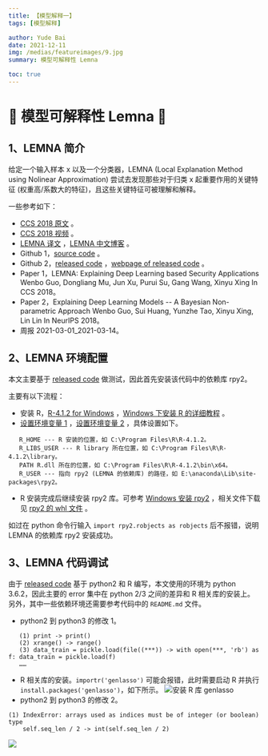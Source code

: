 ```yaml
---
title: 【模型解释一】
tags: [模型解释]

author: Yude Bai
date: 2021-12-11
img: /medias/featureimages/9.jpg
summary: 模型可解释性 Lemna

toc: true
---
```



# :whale: 模型可解释性 Lemna :whale:

## 1、LEMNA 简介
给定一个输入样本 x 以及一个分类器，LEMNA (Local Explanation Method using Nolinear Approximation) 尝试去发现那些对于归类 x 起重要作用的关键特征 (权重高/系数大的特征)，且这些关键特征可被理解和解释。

一些参考如下：
 - [CCS 2018 原文](https://dl.acm.org/doi/abs/10.1145/3243734.3243792) 。
 - [CCS 2018 视频](https://www.youtube.com/watch?v=GX5nTSHfl84) 。
 - [LEMNA 译文](https://www.inforsec.org/wp/?p=2866) ，[LEMNA 中文博客](https://www.cnblogs.com/bybabo/p/10093996.html) 。
 - Github 1，[source code](https://github.com/nitishabharathi/LEMNA) 。
 - Github 2，[released code](https://github.com/Henrygwb/Explaining-DL) ，[webpage of released code](https://kandi.openweaver.com/python/Henrygwb/Explaining-DL) 。
 - Paper 1，LEMNA: Explaining Deep Learning based Security Applications Wenbo Guo, Dongliang Mu, Jun Xu, Purui Su, Gang Wang, Xinyu Xing In CCS 2018。
 - Paper 2，Explaining Deep Learning Models -- A Bayesian Non-parametric Approach Wenbo Guo, Sui Huang, Yunzhe Tao, Xinyu Xing, Lin Lin In NeurIPS 2018。
 - 周报 2021-03-01_2021-03-14。


## 2、LEMNA 环境配置

本文主要基于 [released code](https://github.com/Henrygwb/Explaining-DL) 做测试，因此首先安装该代码中的依赖库 rpy2。

主要有以下流程：
 - 安装 R，[R-4.1.2 for Windows](https://mirrors.tuna.tsinghua.edu.cn/CRAN/) ，[Windows 下安装 R 的详细教程](https://blog.csdn.net/Lvcz233/article/details/85176380) 。
 - [设置环境变量 1](https://blog.csdn.net/Lq_520/article/details/83856429) ，[设置环境变量 2](https://www.cnblogs.com/Xeonilian/p/windows_rpy2_install.html) ，具体设置如下。
 ```
	R_HOME --- R 安装的位置，如 C:\Program Files\R\R-4.1.2。
	R_LIBS_USER --- R library 所在位置，如 C:\Program Files\R\R-4.1.2\library。
	PATH R.dll 所在的位置，如 C:\Program Files\R\R-4.1.2\bin\x64。
	R_USER --- 指向 rpy2 (LEMNA 的依赖库) 的路径，如 E:\anaconda\Lib\site-packages\rpy2。
 ```
 - R 安装完成后继续安装 rpy2 库。可参考 [Windows 安装 rpy2](https://www.cnblogs.com/Xeonilian/p/windows_rpy2_install.html) ，相关文件下载见 [rpy2 的 whl 文件](https://www.lfd.uci.edu/~gohlke/pythonlibs/#rpy2) 。

如过在 python 命令行输入 ```import rpy2.robjects as robjects``` 后不报错，说明 LEMNA 的依赖库 rpy2 安装成功。


## 3、LEMNA 代码调试

由于 [released code](https://github.com/Henrygwb/Explaining-DL) 基于 python2 和 R 编写，本文使用的环境为 python 3.6.2，因此主要的 error 集中在 python 2/3 之间的差异和 R 相关库的安装上。另外，其中一些依赖环境还需要参考代码中的 ```README.md``` 文件。
 - python2 到 python3 的修改 1。
 ```
	(1) print -> print()
	(2) xrange() -> range()
	(3) data_train = pickle.load(file((***)) -> with open(***, 'rb') as f: data_train = pickle.load(f)
	……
 ```
 - R 相关库的安装。```importr('genlasso')``` 可能会报错，此时需要启动 R 并执行 ```install.packages('genlasso')```，如下所示。
 ![安装 R 库 genlasso](https://img-blog.csdnimg.cn/8e515e9fed9d46b0910fbcb272b36c52.png?x-oss-process=image/watermark,type_d3F5LXplbmhlaQ,shadow_50,text_Q1NETiBA5qC55Y-35Zub562J5LqO5LqM,size_18,color_FFFFFF,t_70,g_se,x_16#pic_center)
 - python2 到 python3 的修改 2。
 ```
 (1) IndexError: arrays used as indices must be of integer (or boolean) type
     self.seq_len / 2 -> int(self.seq_len / 2)
 ```


![](https://img-blog.csdnimg.cn/3d484f31cb4c460ab688276ff6376213.png#pic_center)

